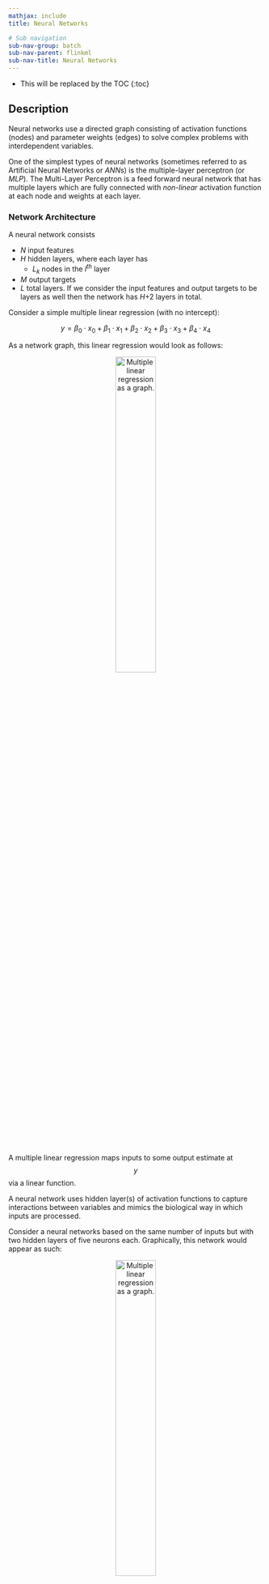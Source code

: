 ```yaml
---
mathjax: include
title: Neural Networks

# Sub navigation
sub-nav-group: batch
sub-nav-parent: flinkml
sub-nav-title: Neural Networks
---
```

<!--
Licensed to the Apache Software Foundation (ASF) under one
or more contributor license agreements.  See the NOTICE file
distributed with this work for additional information
regarding copyright ownership.  The ASF licenses this file
to you under the Apache License, Version 2.0 (the
"License"); you may not use this file except in compliance
with the License.  You may obtain a copy of the License at

  http://www.apache.org/licenses/LICENSE-2.0

Unless required by applicable law or agreed to in writing,
software distributed under the License is distributed on an
"AS IS" BASIS, WITHOUT WARRANTIES OR CONDITIONS OF ANY
KIND, either express or implied.  See the License for the
specific language governing permissions and limitations
under the License.
-->

* This will be replaced by the TOC
{:toc}

## Description

 Neural networks use a directed graph consisting of activation functions (nodes) and parameter
 weights (edges) to solve complex problems with interdependent variables.

One of the simplest types of neural networks (sometimes referred to as Artificial Neural
Networks or *ANN*s) is the multiple-layer perceptron (or *MLP*).  The Multi-Layer Perceptron is a feed forward neural network that has multiple layers which are fully connected with
*non-linear* activation function at each node and weights at each layer.

### Network Architecture

A neural network consists
- *N* input features
 - *H* hidden layers, where each layer has
   - *L<sub>k</sub>* nodes in the *l<sup>th</sup>* layer
- *M* output targets
- *L* total layers. If we consider the input features and output targets to be layers as well then the
network has *H*+2 layers in total.

Consider a simple multiple linear regression (with no intercept):

$$y = \beta_0 \cdot x_0 + \beta_1 \cdot x_1 + \beta_2 \cdot x_2 + \beta_3
\cdot x_3 + \beta_4 \cdot x_4$$

As a network graph, this linear regression would look as follows:

<center><img alt="Multiple linear regression as a graph." src="{{site.baseurl}}/apis/batch/fig/linear_regression_graph.png" width="40%"></center>

A multiple linear regression maps inputs to some output estimate at $$y$$ via a linear function.

A neural network uses hidden layer(s) of activation functions to capture interactions
between variables and mimics the biological way in which inputs are processed.

Consider a neural networks based on the same number of inputs but with two hidden layers
of five neurons each. Graphically, this network would appear as such:

<center><img alt="Multiple linear regression as a graph." src="{{site.baseurl}}/apis/batch/fig/neural_net_graph.png" width="40%"></center>

Where *h<sub>l,n</sub>* is the activation function at the *n<sup>th</sup>* node of the *l<sup>th</sup>* layer. (More on activation functions shortly.)

Flink infers the number of inputs and outputs when fitting, however the user must specify
the architecture of the hidden layers.

{% highlight scala %}
val mlp =  MultiLayerPerceptron()

val hiddenArch = List( 5, 5)

mlp.setHiddenLayerArchitecture(arch)
{% endhighlight %}

### Activation functions

Activations functions are non linear functions that (traditionally) "squash" the output to some number between zero and one.  This is akin to the biological concept of a neuron being 'active' or not.  There are three popular options available for activation functions included in Flink.

Each node/activatoin function takes as input the sum of the output of each activation in the layer below scaled by some weight. Consider the activations $$a$$ of the 0<sup>th</sup> layer are the observed features.  Each edge of the graph represents some weight $$w$$ (just as the
  $$\beta$$s represents a weight in the linear regression graph). The input of the *n*<sup>th</sup>
  node in the *l*<sup>th</sup> hidden layer is given as follows:
  <center>$$\textbf{z}_{n,l} = \sum_{i}^{N_{l-1}} w_i \cdot a_i$$</center>

Where $$N_{l-1}$$ is the number of activations in the layer below.

<table class="table table-bordered">
 <thead>
   <tr>
     <th class="text-left" style="width: 20%">Activation Function</th>
     <th class="text-left">Description</th>
     <th class="text-center">Formulation</th>
   </tr>
 </thead>
 <tbody>
 <tr>
   <td><strong>sigmoidActivationFn</strong></td>
   <td>
     <p>
       The Sigmoidal Function. The most commonly used activation function in academic literature. <a href="https://en.wikipedia.org/wiki/Sigmoid_function">see wikipedia</a>
     </p>
   </td>
   <td>$$\frac{1}{1 + e^{-\textbf{z}}}$$ </td>
 </tr>
 <tr>
   <td><strong>tanhActivationFn</strong></td>
    <td>
     <p>
      The Hyperbolic Tangent Function. Another commonly used activation function.
      <a href="http://mathworld.wolfram.com/HyperbolicTangent.html">see Wolfram</a>
     </p>
    </td>
    <td>$$\frac{e^{2\textbf{z}}-1}{e^{2\textbf{z}}+1}$$</td>
   </tr>
  <tr>
   <td><strong>elliotsSquashActivationFn</strong></td>
    <td>
     <p>A squash function proposed by David L. Elliot. This function has the desired
     properties of 'squashing' an input vector to (-1,1) and being differentiable,
     however it is simpler to compute than the Sigmoid or Hyperbolic Tangent functions.
     <a href="http://ufnalski.edu.pl/zne/ci_2014/papers/Elliott_TR_93-8.pdf">original paper</a>
     </p>
   </td>
   <td>$$\frac{\textbf{z}}{1+|\textbf{z}|}$$</td>
  </tr>
 </tbody>
</table>

By default `elliotsSquashActivationFn` is used. To change this use the
`setActivatoinFunction(...)` method.

{% highlight scala %}
val mlp =  MultiLayerPerceptron()

mlp.setActivatoinFunction(tanhActivationFn)
{% endhighlight %}

### Explicitly setting the optimizer

The Flink MultiLayer Perceptron expects the user to build an optimizer externally
and set the optimizer as an argument.  This differs because MultiLayer perceptrons can be
very complex and the user may wish to specify some other optimization strategy.

For more information on Flink-ML optimizers see [Optimization](optimization.html)

The optimizer is set with the `setOptimizer(...)` method.

{% highlight scala %}
val mlp =  MultiLayerPerceptron()

val sgd = SimpleGradientDescent()
                        .setIterations(10)
                        .setStepsize(0.5)
                        .setLearningRateMethod(LearningRateMethod.Xu(-0.75))
                        .setWarmStart(true)


mlp.setOptimizer(sgd)

{% endhighlight %}

### Full Example

This example creates two `MultiLayerPerceptron`s and optimizes them in 10 iteration
bursts to show differences in convergence with different step size strategies
(`default` vs. `Xu`).

{% highlight scala %}

// LabeledVector is a feature vector with a label (class or real value)
val trainingData: DataSet[LabeledVector] = ...
val testingData: DataSet[Vector] = ...

val mlp_default =  MultiLayerPerceptron()
                        .setOptimizer( SimpleGradientDescent()
                                .setIterations(10)
                                .setStepsize(0.5)
                                .setWarmStart(true))
                        .setHiddenLayerArchitecture(arch)

val mlp_xu =  MultiLayerPerceptron()
                        .setOptimizer( SimpleGradientDescent()
                                .setIterations(10)
                                .setStepsize(0.5)
                                .setLearningRateMethod(LearningRateMethod.Xu(-0.75))
                                .setWarmStart(true))
                        .setHiddenLayerArchitecture(arch)

println("Iteration\tDefaultSSR\tXuSSR\n")
for (i <- 1 to 40){
    mlp_default.fit(trainingData)
    mlp_xu.fit(trainingData)
    val resid_default = mlp_default.squaredResidualSum(trainingData).collect()(0)
    val resid_xu = mlp_xu.squaredResidualSum(trainingData).collect()(0)
    println(s"${(10*i).toString}\t${resid_default.toString}\t${resid_xu.toString}")
}

{% endhighlight %}
